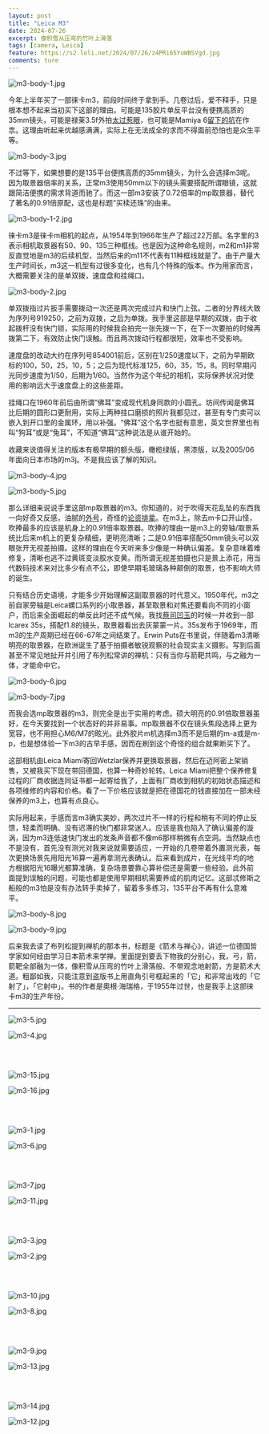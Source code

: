 ```yaml
---
layout: post
title: "Leica M3"
date: 2024-07-26
excerpt: 像积雪从压弯的竹叶上滑落
tags: [camera, Leica]
feature: https://s2.loli.net/2024/07/26/z4PRi65YuWBSVgd.jpg
comments: ture
---
```



![m3-body-1.jpg](https://s2.loli.net/2024/07/26/z4PRi65YuWBSVgd.jpg)

今年上半年买了一部徕卡m3，前段时间终于拿到手。几卷过后，爱不释手，只是根本想不起来当初买下这部的理由。可能是135胶片单反平台没有便携高质的35mm镜头，可能是禄莱3.5f外拍[太过惹眼](https://taikwai.github.io/rolleiflex35f/)，也可能是Mamiya 6[留下的坑](https://taikwai.github.io/mamiya6/)在作祟。这理由听起来优越感满满，实际上在无法成全的求而不得面前恐怕也是众生平等。

![m3-body-3.jpg](https://s2.loli.net/2024/07/26/Hm95xBqwVrklDdZ.jpg)

不过等下，如果想要的是135平台便携高质的35mm镜头，为什么会选择m3呢。因为取景器倍率的关系，正常m3使用50mm以下的镜头需要搭配所谓眼镜，这就跟简洁便携的需求背道而驰了。而这一部m3安装了0.72倍率的mp取景器，替代了著名的0.91倍原配，这也是标题“买椟还珠”的由来。

![m3-body-1-2.jpg](https://s2.loli.net/2024/07/26/zpGWH3EAwv5XLuC.jpg)

徕卡m3是徕卡m相机的起点，从1954年到1966年生产了超过22万部。名字里的3表示相机取景器有50、90、135三种框线。也是因为这种命名规则，m2和m1非常反直觉地是m3的后续机型，当然后来的m11不代表有11种框线就是了。由于产量大生产时间长，m3这一机型有过很多变化，也有几个特殊的版本。作为用家而言，大概需要关注的是单双拨，速度盘和挂绳口。

![m3-body-2.jpg](https://s2.loli.net/2024/07/26/EvzR5ZLiPorYbhy.jpg)

单双拨指过片扳手需要拨动一次还是两次完成过片和快门上弦。二者的分界线大致为序列号919250，之前为双拨，之后为单拨。我手里这部是早期的双拨，由于收起拨杆没有快门锁，实际用的时候我会拍完一张先拨一下，在下一次要拍的时候再拨第二下，有效防止快门误触。而且两次拨动行程都很短，效率也不受影响。

速度盘的改动大约在序列号854001前后，区别在1/250速度以下，之前为早期欧标的100，50，25，10，5；之后为现代标准125，60，35，15，8。同时早期闪光同步速度为1/50，后期为1/60。当然作为这个年纪的相机，实际保养状况对使用的影响远大于速度盘上的这些差距。

挂绳口在1960年前后由所谓“佛耳”变成现代机身同款的小圆孔。坊间传闻是佛耳比后期的圆形口更耐用，实际上两种挂口磨损的照片我都见过，甚至有专门卖可以嵌入到开口里的金属环，用以补强。“佛耳”这个名字也挺有意思，英文世界里也有叫“狗耳”或是“兔耳”，不知道“佛耳”这种说法是从谁开始的。

收藏来说值得关注的版本有极早期的额头版，橄榄绿版，黑漆版，以及2005/06年面向日本市场的m3j。不是我应该了解的知识。

![m3-body-4.jpg](https://s2.loli.net/2024/07/26/tjy2OIxYmnHpzA4.jpg)

![m3-body-5.jpg](https://s2.loli.net/2024/07/26/yfMLxjqDSIkoPRv.jpg)

那么详细来说说手里这部mp取景器的m3。你知道的，对于吹得天花乱坠的东西我一向好奇又反感，油腻的[外号](https://taikwai.github.io/bokeh-king/)，奇怪的[论资排辈](https://taikwai.github.io/limited/)。在m3上，除去m卡口开山怪，吹捧最多的应该是机身上的0.91倍率取景器。吹捧的理由一是m3上的旁轴/取景系统比后来m机上的更复杂精细，更明亮清晰；二是0.91倍率搭配50mm镜头可以双眼张开无视差拍摄。这样的理由在今天听来多少像是一种确认偏差。复杂意味着难修复，清晰也逃不过黄斑变淡胶水变黄。而所谓无视差拍摄也只是景上添花，用当代数码技术来对比多少有点不公，即使早期毛玻璃各种颠倒的取景，也不影响大师的诞生。

只有结合历史语境，才能多少开始理解这副取景器的时代意义。1950年代，m3之前自家旁轴是Leica螺口系列的小取景器，甚至取景和对焦还要看向不同的小窗户，而后来全面崛起的单反此时还不成气候。我找[蔡司凹玉](https://taikwai.github.io/50-ultron/)的时候一并收到一部Icarex 35s，搭配f1.8的镜头，取景器看出去灰蒙蒙一片。35s发布于1969年，而m3的生产周期已经在66-67年之间结束了。Erwin Puts在书里说，伴随着m3清晰明亮的取景器，在欧洲诞生了基于拍摄者敏锐观察的社会现实主义摄影。写到后面甚至不常见地扯开并引用了布列松常讲的禅机：只有当你与箭靶共鸣，与之融为一体，才能命中它。

![m3-body-6.jpg](https://s2.loli.net/2024/07/26/WtO84XgYyTVrhNe.jpg)

![m3-body-7.jpg](https://s2.loli.net/2024/07/26/p2xqHo4n1dRLBt3.jpg)

而我会选mp取景器的m3，则完全是出于实用的考虑。硕大明亮的0.91倍取景器虽好，在今天要找到一个状态好的并非易事。mp取景器不仅在镜头焦段选择上更为宽容，也不用担心M6/M7的眩光。此外胶片m机选择m3而不是后期的m-a或是m-p，也是想体验一下m3的古早手感，因而在刷到这个奇怪的组合就果断买下了。

这部相机由Leica Miami寄回Wetzlar保养并更换取景器，然后在迈阿密上架销售，又被我买下现在带回德国，也算一种奇妙轮转。Leica Miami把整个保养修复过程的厂商收据连同证书都一起寄给我了，上面有厂商收到相机的初始状态描述和各项维修的内容和价格。看了一下价格应该就是把在德国花的钱直接加在一部未经保养的m3上，也算有点良心。

实际用起来，手感而言m3确实美妙，两次过片不一样的行程和稍有不同的停止反馈，轻柔而明确、没有迟滞的快门都非常迷人。应该是我也陷入了确认偏差的漩涡，因为m3连低速快门发出的发条声音都不像m6那样稍微有点空洞。当然缺点也不是没有，首先没有测光对我来说就需要适应，一开始的几卷带着外置测光表，每次更换场景先用阳光16算一遍再拿测光表确认。后来看到成片，在光线平均的地方根据阳光16曝光都算准确，复杂场景要靠心算补偿还是需要一些经验。此外前面提到误触的问题，可能也都是使用早期相机需要养成的肌肉记忆。这部忒修斯之船般的m3怕是没有办法转手卖掉了，留着多多练习，135平台不再有什么意难平。

![m3-body-8.jpg](https://s2.loli.net/2024/07/26/nmIvFNdltUOepcf.jpg)

![m3-body-9.jpg](https://s2.loli.net/2024/07/26/2xh4SZa3qeJ1KtW.jpg)

后来我去读了布列松提到禅机的那本书，标题是《箭术与禅心》，讲述一位德国哲学家如何经由学习日本箭术来学禅。里面提到要丢下物我的分别心，我，弓，箭，箭靶全部融为一体，像积雪从压弯的竹叶上滑落般、不带观念地射箭，方是箭术大道。粗鄙如我，只能注意到盗版书上用直角引号框起来的「它」和非常出戏的「它射了」，「它射中」。书的作者是奧根‧海瑞格，于1955年过世，也是我手上这部徕卡m3的生产年份。

---

![m3-5.jpg](https://s2.loli.net/2024/07/26/4BxCAFDbiN1qK9c.jpg)

![m3-4.jpg](https://s2.loli.net/2024/07/26/qX1RbTGEdo4Hs5Y.jpg)

<br>
<br>

![m3-15.jpg](https://s2.loli.net/2024/07/26/1lasUcoqkeIFLWm.jpg)

![m3-16.jpg](https://s2.loli.net/2024/07/26/yXMO4bEwVDP3cdW.jpg)

<br>
<br>

![m3-1.jpg](https://s2.loli.net/2024/07/26/t3SR1PxdUkJhDNr.jpg)

![m3-6.jpg](https://s2.loli.net/2024/07/26/vK3kpPyZxEMzhfW.jpg)

<br>
<br>

![m3-7.jpg](https://s2.loli.net/2024/07/26/Geox5SZMPCOWwB7.jpg)

![m3-11.jpg](https://s2.loli.net/2024/07/26/wOfF2yD3lcM7BqW.jpg)

<br>
<br>

![m3-3.jpg](https://s2.loli.net/2024/07/26/xInDvBPjwhgopeX.jpg)

![m3-2.jpg](https://s2.loli.net/2024/07/26/THBpzlVh3mDbk81.jpg)

<br>
<br>

![m3-10.jpg](https://s2.loli.net/2024/07/26/TIiJk8rYyXhWB5R.jpg)

![m3-8.jpg](https://s2.loli.net/2024/07/26/4iZ6CXfKsHzSYD7.jpg)

<br>
<br>

![m3-9.jpg](https://s2.loli.net/2024/07/26/awJcrd75nZe8MxQ.jpg)

![m3-13.jpg](https://s2.loli.net/2024/07/26/srCZHWjEqmAe4Vo.jpg)

<br>
<br>

![m3-14.jpg](https://s2.loli.net/2024/07/26/LAyKrF7BJR9zc8M.jpg)

![m3-12.jpg](https://s2.loli.net/2024/07/26/DsE7ZNTe6FOrMzH.jpg)
